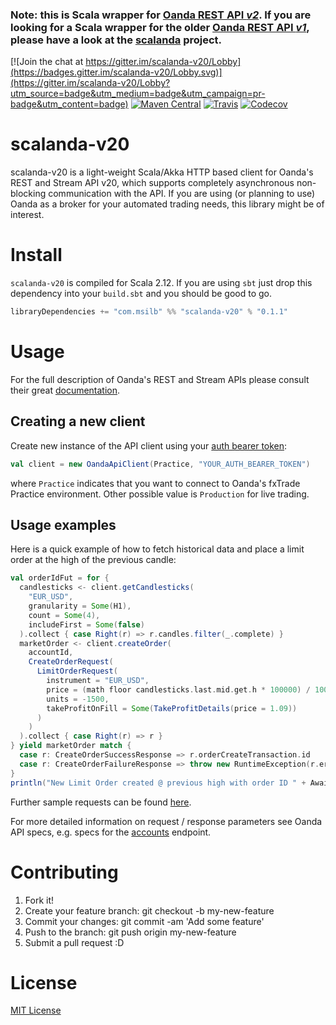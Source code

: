 ### Note: this is Scala wrapper for [Oanda REST API *v2*](http://developer.oanda.com/rest-live-v20/introduction). If you are looking for a Scala wrapper for the older [Oanda REST API *v1*](http://developer.oanda.com/rest-live/introduction), please have a look at the [scalanda](https://github.com/msilb/scalanda) project.

[![Join the chat at https://gitter.im/scalanda-v20/Lobby](https://badges.gitter.im/scalanda-v20/Lobby.svg)](https://gitter.im/scalanda-v20/Lobby?utm_source=badge&utm_medium=badge&utm_campaign=pr-badge&utm_content=badge)
[![Maven Central](https://img.shields.io/maven-central/v/com.msilb/scalanda-v20_2.12.svg)](http://search.maven.org/#search%7Cga%7C1%7Ca%3A%22scalanda-v20_2.12%22)
[![Travis](https://img.shields.io/travis/msilb/scalanda-v20.svg)](https://travis-ci.org/msilb/scalanda-v20)
[![Codecov](https://img.shields.io/codecov/c/github/msilb/scalanda-v20.svg)](https://codecov.io/gh/msilb/scalanda-v20)

# scalanda-v20

scalanda-v20 is a light-weight Scala/Akka HTTP based client for Oanda's REST and Stream API v20, which supports completely asynchronous non-blocking communication with the API. If you are using (or planning to use) Oanda as a broker for your automated trading needs, this library might be of interest.

# Install

`scalanda-v20` is compiled for Scala 2.12. If you are using `sbt` just drop this dependency into your `build.sbt` and you should be good to go.

```scala
libraryDependencies += "com.msilb" %% "scalanda-v20" % "0.1.1"
```

# Usage

For the full description of Oanda's REST and Stream APIs please consult their great [documentation](http://developer.oanda.com/rest-live-v20/introduction).

## Creating a new client

Create new instance of the API client using your [auth bearer token](http://developer.oanda.com/rest-live-v20/authentication):

```scala
val client = new OandaApiClient(Practice, "YOUR_AUTH_BEARER_TOKEN")
```

where `Practice` indicates that you want to connect to Oanda's fxTrade Practice environment. Other possible value is `Production` for live trading.

## Usage examples

Here is a quick example of how to fetch historical data and place a limit order at the high of the previous candle:

```scala
val orderIdFut = for {
  candlesticks <- client.getCandlesticks(
    "EUR_USD",
    granularity = Some(H1),
    count = Some(4),
    includeFirst = Some(false)
  ).collect { case Right(r) => r.candles.filter(_.complete) }
  marketOrder <- client.createOrder(
    accountId,
    CreateOrderRequest(
      LimitOrderRequest(
        instrument = "EUR_USD",
        price = (math floor candlesticks.last.mid.get.h * 100000) / 100000,
        units = -1500,
        takeProfitOnFill = Some(TakeProfitDetails(price = 1.09))
      )
    )
  ).collect { case Right(r) => r }
} yield marketOrder match {
  case r: CreateOrderSuccessResponse => r.orderCreateTransaction.id
  case r: CreateOrderFailureResponse => throw new RuntimeException(r.errorMessage)
}
println("New Limit Order created @ previous high with order ID " + Await.result(orderIdFut, Duration.Inf))
```

Further sample requests can be found [here](https://github.com/msilb/scalanda-v20/blob/master/src/main/scala/com/msilb/scalandav20/sample/SampleRequests.scala).

For more detailed information on request / response parameters see Oanda API specs, e.g. specs for the [accounts](http://developer.oanda.com/rest-live-v20/account-ep) endpoint.

# Contributing

1. Fork it!
2. Create your feature branch: git checkout -b my-new-feature
3. Commit your changes: git commit -am 'Add some feature'
4. Push to the branch: git push origin my-new-feature
5. Submit a pull request :D

# License

[MIT License](LICENSE)
